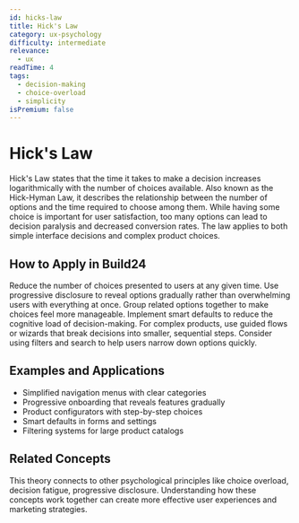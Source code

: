```yaml
---
id: hicks-law
title: Hick's Law
category: ux-psychology
difficulty: intermediate
relevance:
  - ux
readTime: 4
tags:
  - decision-making
  - choice-overload
  - simplicity
isPremium: false
---
```

# Hick's Law

Hick's Law states that the time it takes to make a decision increases logarithmically with the number of choices available. Also known as the Hick-Hyman Law, it describes the relationship between the number of options and the time required to choose among them. While having some choice is important for user satisfaction, too many options can lead to decision paralysis and decreased conversion rates. The law applies to both simple interface decisions and complex product choices.

## How to Apply in Build24

Reduce the number of choices presented to users at any given time. Use progressive disclosure to reveal options gradually rather than overwhelming users with everything at once. Group related options together to make choices feel more manageable. Implement smart defaults to reduce the cognitive load of decision-making. For complex products, use guided flows or wizards that break decisions into smaller, sequential steps. Consider using filters and search to help users narrow down options quickly.

## Examples and Applications

- Simplified navigation menus with clear categories
- Progressive onboarding that reveals features gradually
- Product configurators with step-by-step choices
- Smart defaults in forms and settings
- Filtering systems for large product catalogs

## Related Concepts

This theory connects to other psychological principles like choice overload, decision fatigue, progressive disclosure. Understanding how these concepts work together can create more effective user experiences and marketing strategies.

